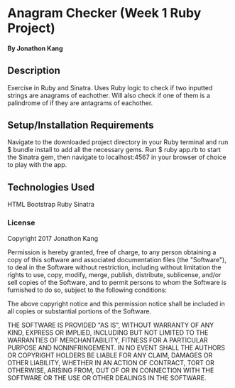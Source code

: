 # Anagram Checker (Week 1 Ruby Project)

#### By Jonathon Kang

## Description

Exercise in Ruby and Sinatra. Uses Ruby logic to check if two inputted strings are anagrams of eachother. Will also check if one of them is a palindrome of if they are antagrams of eachother.

## Setup/Installation Requirements

Navigate to the downloaded project directory in your Ruby terminal and run $ bundle install to add all the necessary gems. Run $ ruby app.rb to start the Sinatra gem, then navigate to localhost:4567 in your browser of choice to play with the app.

## Technologies Used

HTML
Bootstrap
Ruby
Sinatra

### License

Copyright 2017 Jonathon Kang

Permission is hereby granted, free of charge, to any person obtaining a copy of this software and associated documentation files (the "Software"), to deal in the Software without restriction, including without limitation the rights to use, copy, modify, merge, publish, distribute, sublicense, and/or sell copies of the Software, and to permit persons to whom the Software is furnished to do so, subject to the following conditions:

The above copyright notice and this permission notice shall be included in all copies or substantial portions of the Software.

THE SOFTWARE IS PROVIDED "AS IS", WITHOUT WARRANTY OF ANY KIND, EXPRESS OR IMPLIED, INCLUDING BUT NOT LIMITED TO THE WARRANTIES OF MERCHANTABILITY, FITNESS FOR A PARTICULAR PURPOSE AND NONINFRINGEMENT. IN NO EVENT SHALL THE AUTHORS OR COPYRIGHT HOLDERS BE LIABLE FOR ANY CLAIM, DAMAGES OR OTHER LIABILITY, WHETHER IN AN ACTION OF CONTRACT, TORT OR OTHERWISE, ARISING FROM, OUT OF OR IN CONNECTION WITH THE SOFTWARE OR THE USE OR OTHER DEALINGS IN THE SOFTWARE.
